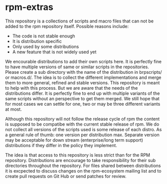 # rpm-extras

This repository is a collections of scripts and macro files that can not be added to the rpm repository itself. Possible reasons include:

* The code is not stable enough
* It is distribution specific
* Only used by some distributions
* A new feature that is not widely used yet

We encourable distributions to add their own scripts here. It is perfectly fine to have multiple versions of same or similar scripts in the repositories. Please create a sub directory with the name of the distribution in brpscripts/ or macros.d/. The idea is to collect the different implementations and merge them to more general, refined and stable versions. This repository is meant to help with this process. But we are aware that the needs of the distributions differ. It is perfectly fine to end up with multiple variants of the same scripts without an perspective to get them merged. We still hope that for most cases we can settle for one, two or may be three different variants at most.

Although this repository will not follow the release cycle of rpm the content is supposed to be compatibe with the current stable release of rpm. We do not collect all versions of the scripts used is some release of each distro. As a general rule of thumb: one version per distribution max. Separate version may be acceptable for down stream (enterprise/long term support) distributions if they differ in the policy they implement.

The idea is that access to this repository is less strict than for the RPM repository. Distributions are encourage to take responsibility for their sub directories throughout the repository. For files shared between distributions it is excpected to discuss changes on the rpm-ecosystem mailing list and to create pull requests on Git Hub or send patches for review.
